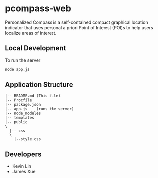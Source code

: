 # pcompass-web

Personalized Compass is a self-contained compact graphical location indicator that uses personal a priori Point of Interest (POI)s to help users localize areas of interest.


## Local Development
To run the server
``` 
node app.js
```

## Application Structure
```
|-- README.md (This file)
|-- Procfile
|-- package.json
|-- app.js    (runs the server)
|-- node_modules
|-- templates
|-- public
\
  |-- css
  \
  	|--style.css
```


## Developers
* Kevin Lin
* James Xue
